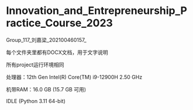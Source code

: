 # Innovation_and_Entrepreneurship_Practice_Course_2023
Group_117_刘嘉梁_202100460157_

每个文件夹里都有DOCX文档，用于文字说明

所有project运行环境相同

处理器：12th Gen Intel(R) Core(TM) i9-12900H   2.50 GHz

机带RAM：16.0 GB (15.7 GB 可用)

IDLE (Python 3.11 64-bit)
